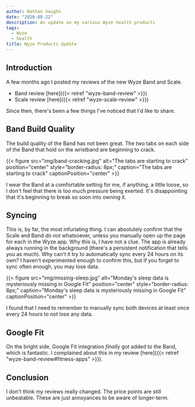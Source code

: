 ```yaml
---
author: Nathan Vaughn
date: "2020-08-22"
description: An update on my various Wyze health products
tags:
  - Wyze
  - health
title: Wyze Products Update
---
```


## Introduction

A few months ago I posted my reviews of the new Wyze Band and Scale.

- Band review [here]({{< relref "wyze-band-review" >}})
- Scale review [here]({{< relref "wyze-scale-review" >}})

Since then, there's been a few things I've noticed that I'd like to share.

## Band Build Quality

The build quality of the Band has not been great. The two tabs on each side of the Band
that hold on the wristband are beginning to crack.

{{< figure src="img/band-cracking.jpg" alt="The tabs are starting to crack" position="center" style="border-radius: 8px;" caption="The tabs are starting to crack" captionPosition="center" >}}

I wear the Band at a comfortable setting for me, if anything, a little loose,
so I don't feel that there is too much pressure being exerted. It's disappointing
that it's beginning to break so soon into owning it.

## Syncing

This is, by far, the most infuriating thing. I can absolutely confirm that the Scale
and Band _do not_ whatsoever, unless you manually open up the page for each in the
Wyze app. Why this is, I have not a clue. The app is already always running in the
background (there's a persistent notification that tells you as much). Why can't it
try to automatically sync every 24 hours on its own? I haven't experimented
enough to confirm this, but if you forget to sync often enough, you may lose
data.

{{< figure src="img/missing-sleep.jpg" alt="Monday's sleep data is mysteriously missing in Google Fit" position="center" style="border-radius: 8px;" caption="Monday's sleep data is mysteriously missing in Google Fit" captionPosition="center" >}}

I found that I need to remember to manually sync both devices at least once every 24 hours
to not lose any data.

## Google Fit

On the bright side, Google Fit integration _finally_ got added to the Band, which is
fantastic. I complained about this in my review
[here]({{< relref "wyze-band-review#fitness-apps" >}}).

## Conclusion

I don't think my reviews really changed. The price points are still unbeatable.
These are just annoyances to be aware of longer-term.
